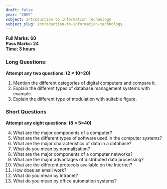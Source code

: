 ```yaml
---
draft: false
year: "2069"
subject: Introduction to Information Technology
subject_slug: introduction-to-information-technology
---
```


**Full Marks: 60**\
**Pass Marks: 24**\
**Time: 3 hours**

### Long Questions:

**Attempt any two questions: (2 × 10=20)**

1. Mention the different categories of digital computers and compare it.
2. Explain the different types of database management systems with example.
3. Explain the different type of modulation with suitable figure.

### Short Questions

**Attempt any eight questions: (8 × 5=40)**

4. What are the major components of a computer?
5. What are the different types of software used in the computer systems?
6. What are the major characteristics of data in a database?
7. What do you mean by normalization?
8. What are the major components of a computer networks?
9. What are the major advantages of distributed data processing?
10. What are the different protocols available on the Internet?
11. How does an email work?
12. What do you mean by Intranet?
13. What do you mean by office automation systems?
